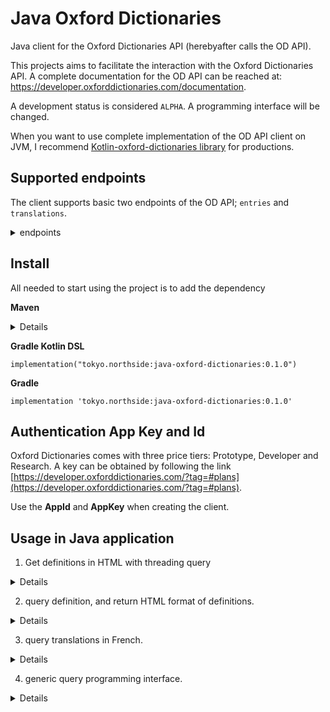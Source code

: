 # Java Oxford Dictionaries

Java client for the Oxford Dictionaries API (herebyafter calls the OD API).

This projects aims to facilitate the interaction with the Oxford Dictionaries API.
A complete documentation for the OD API can be reached at:
https://developer.oxforddictionaries.com/documentation.

A development status is considered `ALPHA`.
A programming interface will be changed.

When you want to use complete implementation of the OD API client on JVM,
I recommend [Kotlin-oxford-dictionaries library](https://search.maven.org/artifact/com.github.sparkmuse/kotlin-oxford-dictionaries) 
for productions.

## Supported endpoints

The client supports basic two endpoints of the OD API; `entries` and `translations`.

<details>
<summary>endpoints</summary>
<p>

| Api                                                                              	| Supported? 	|
|----------------------------------------------------------------------------------	|:----------:	|
| /api/v2/entries/{source_lang}/{word_id}:                                         	|      ✅     	|
| /api/v2/lemmas/{source_lang}/{word_id}:                                          	|           	|
| /api/v2/translations/{source_lang_translate}/{target_lang_translate}/{word_id}:  	|      ✅     	|
| /api/v2/thesaurus/{lang}/{word_id}:                                              	|            	|
| /api/v2/sentences/{source_lang}/{word_id}:                                       	|           	|
| /api/v2/words/{source_lang}:                                                     	|           	|
| /api/v2/inflections/{source_lang}/{word_id}:                                    	|           	|
| __Search__                                                                      	|            	|
| /api/v2/search/translations/{source_lang_search}/{target_lang_search}:           	|           	|
| /api/v2/search/{source_lang}:                                                    	|           	|
| /api/v2/search/thesaurus/{source_lang}                                           	|           	|
| __Utility__                                                                      	|            	|
| /api/v2/domains/{source_lang}:                                                   	|           	|
| /api/v2/domains/{source_lang_domains}/{target_lang_domains}:                     	|           	|
| /api/v2/fields:                                                                  	|           	|
| /api/v2/fields/{endpoint}:                                                       	|           	|
| /api/v2/filters:                                                                 	|           	|
| /api/v2/filters/{endpoint}:                                                      	|           	|
| /api/v2/grammaticalFeatures/{source_lang}:                                       	|           	|
| /api/v2/grammaticalFeatures/{source_lang_grammatical}/{target_lang_grammatical}: 	|           	|
| /api/v2/languages:                                                               	|           	|
| /api/v2/lexicalCategories/{source_lang}:                                         	|           	|
| /api/v2/lexicalCategories/{source_lang_lexical}/{target_lang_lexical}:           	|           	|
| /api/v2/registers/{source_lang}:                                                 	|           	|
| /api/v2/registers/{source_lang_registers}/{target_lang_registers}:               	|           	|

</p>
</details>

## Install

All needed to start using the project is to add the dependency

**Maven**
<details><p>

```xml
<dependency>
  <groupId>tokyo.northside</groupId>
  <artifactId>java-oxford-dictionaries</artifactId>
  <version>0.1.0</version>
</dependency>
```

</p></details>

**Gradle Kotlin DSL**
```console
implementation("tokyo.northside:java-oxford-dictionaries:0.1.0")
```

**Gradle**
```console
implementation 'tokyo.northside:java-oxford-dictionaries:0.1.0'
```

## Authentication App Key and Id

Oxford Dictionaries comes with three price tiers: Prototype, Developer and Research. A key can be obtained by following
the link [https://developer.oxforddictionaries.com/?tag=#plans](https://developer.oxforddictionaries.com/?tag=#plans).

Use the **AppId** and **AppKey**  when creating the client.

## Usage in Java application

1. Get definitions in HTML with threading query


<details>
<p>

```java
class Main {
     public static String getDefinitions() {
         String appId = System.getenv("APP_ID");
         String appKey = System.getenv("APP_KEY");
         String lang = "en-gb";
         boolean strictMatch = false;
         Collection<String> words = Arrays.asList("ace", "alpha");
         //
         OxfordThreadClient oxfordThreadClient = new OxfordThreadClient(appId, appkey);
         List<OxfordDictionaryEntry> result = oxfordThreadClient.getDefinitions(words, lang, strictMatch);
         //
         return result.stream()
                 .map(res -> res.getWord() + ": " + res.getArticle())
                 .collect(Collectors.joining("<br/>"));
     }
 }
```

</p>
</details>

2. query definition, and return HTML format of definitions.

<details>
<p>

```java
class Main {
 public static String getDefinitions() {
  String appId = System.getenv("APP_ID");
  String appKey = System.getenv("APP_KEY");
  String baseUrl = "https://od-api.oxforddictionaries.com/api/v2";
  String lang = "en-gb";
  boolean strictMatch = false;
  String word = "ace";
  //
  OxfordClient oxfordClient = new OxfordClient(appId, appKey, baseUrl);
  List<Result> results = oxfordClient.queryEntries(word, lang, strictMatch);
  //
  Result result = results.get(0);
  assert(result.getId().equals(word));
  //
  StringBuilder sb = new StringBuilder();
  List<LexicalEntry> lexicalEntries = result.getLExicalEntries();
  String title = lexicalEntry.getText();
  sb.append("<h3>").append(title).append("</h3>");
  for (LexicalEntry lexicalEntry: lexicalEntries) {
   sb.append("<ol>");
   for (Entry entry : lexicalEntry.getEntries()) {
    for (Sense sense : entry.getSenses()) {
     if (sense.getDefinitions() == null) {
      continue;
     }
     for (String text : sense.getDefinitions()) {
      sb.append("<li>").append(text).append("</li>");
     }
    }
   }
   sb.append("</ol>");
  }
  return sb.toString();
 }
}
```

</p></details>

3. query translations in French.

<details>
<p>

```java
import java.util.ArrayList;

class Main {
 public static List<String> getTranslations() {
  String appId = System.getenv("APP_ID");
  String appKey = System.getenv("APP_KEY");
  String baseUrl = "https://od-api.oxforddictionaries.com/api/v2";
  String source = "en-gb";
  String target = "fr";
  String word = "ace";
  //
  OxfordClient oxfordClient = new OxfordClient(appId, appKey, baseUrl);
  List<Result> results = oxfordClient.queryTranslations(word, source, target);
  //
  Result result = results.get(0);
  assert (result.getId().equals(word));
  //
  List<LexialEntry> lexicalEntries = result.getLexicalEntries();
  List<Entry> entries = lexicalEntries.get(0).getEntries();
  List<Sense> senses = entries.get(0).getSenses();
  List<Translation> translations = senses.get(0).getTranslations();
  //
  List<String> out = new ArrayList<>();
  for (Translation translation : translations) {
        out.add(translation.getText());
  }
  return out;
 }
}
```

</p>
</details>

4. generic query programming interface.

<details><p>

```java
class Main {
    public static void main() {
        OxfordClient oxfordClient = new OxfordClient(appId, appKey, baseUrl);
        RequestFactory f = new RequestFactory(appId, appKey, baseUrl);
        f.setQueryWord("ace");
        List<Result> results = oxfordClient.query(f.getURL(), f.getHeader());
    }
}
```

</p></details>